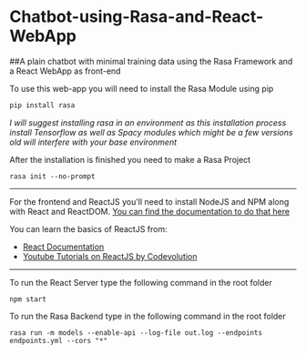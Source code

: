 # Chatbot-using-Rasa-and-React-WebApp
##A plain chatbot with minimal training data using the Rasa Framework and a React WebApp as front-end

To use this web-app you will need to install the Rasa Module using pip
```python
pip install rasa
```

_I will suggest installing rasa in an environment as this installation process install Tensorflow as well as Spacy modules which might be a few versions old will interfere with your base environment_

After the installation is finished you need to make a Rasa Project
```
rasa init --no-prompt
```
[You can also check out the Rasa Documentation here and follow the steps there]: (https://rasa.com/docs/rasa/user-guide/rasa-tutorial)

---

For the frontend and ReactJS you'll need to install NodeJS and NPM along with React and ReactDOM. 
[You can find the documentation to do that here](https://www.javatpoint.com/react-installation)

You can learn the basics of ReactJS from:
+ [React Documentation](https://reactjs.org/docs/getting-started.html)
+ [Youtube Tutorials on ReactJS by Codevolution](https://www.youtube.com/watch?v=QFaFIcGhPoM&list=PLC3y8-rFHvwgg3vaYJgHGnModB54rxOk3)

---

To run the React Server type the following command in the root folder
```
npm start 
``` 
To run the Rasa Backend type in the following command in the root folder
```
rasa run -m models --enable-api --log-file out.log --endpoints endpoints.yml --cors "*"
```
